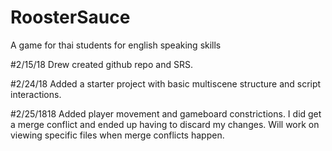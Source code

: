# RoosterSauce
A game for thai students for english speaking skills

#2/15/18
Drew created github repo and SRS. 

#2/24/18
Added a starter project with basic multiscene structure and script interactions.

#2/25/1818
Added player movement and gameboard constrictions.
I did get a merge conflict and ended up having to discard my changes.
Will work on viewing specific files when merge conflicts happen.
